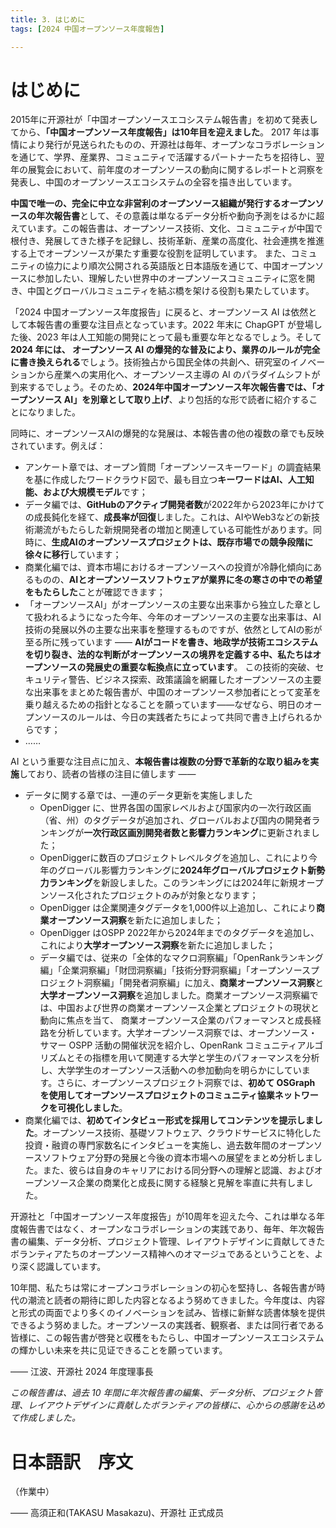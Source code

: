 ```yaml
---
title: 3. はじめに
tags: [2024 中国オープンソース年度報告]

---
```


# はじめに

2015年に开源社が「中国オープンソースエコシステム報告書」を初めて発表してから、**「中国オープンソース年度報告」は10年目を迎えました**。 2017 年は事情により発行が見送られたものの、开源社は毎年、オープンなコラボレーションを通じて、学界、産業界、コミュニティで活躍するパートナーたちを招待し、翌年の展覧会において、前年度のオープンソースの動向に関するレポートと洞察を発表し、中国のオープンソースエコシステムの全容を描き出しています。

**中国で唯一の、完全に中立な非営利のオープンソース組織が発行するオープンソースの年次報告書**として、その意義は単なるデータ分析や動向予測をはるかに超えています。この報告書は、オープンソース技術、文化、コミュニティが中国で根付き、発展してきた様子を記録し、技術革新、産業の高度化、社会連携を推進する上でオープンソースが果たす重要な役割を証明しています。 また、コミュニティの協力により順次公開される英語版と日本語版を通じて、中国オープンソースに参加したい、理解したい世界中のオープンソースコミュニティに窓を開き、中国とグローバルコミュニティを結ぶ橋を架ける役割も果たしています。

「2024 中国オープンソース年度报告」に戻ると、オープンソース AI は依然として本報告書の重要な注目点となっています。2022 年末に ChapGPT が登場した後、2023 年は人工知能の開発にとって最も重要な年となるでしょう。そして **2024 年には、 オープンソース AI の爆発的な普及により、業界のルールが完全に書き換えられる**でしょう。技術独占から国民全体の共創へ、研究室のイノベーションから産業への実用化へ、オープンソース主導の AI のパラダイムシフトが到来するでしょう。そのため、**2024年中国オープンソース年次報告書では、「オープンソース AI」を別章として取り上げ**、より包括的な形で読者に紹介することになりました。

同時に、オープンソースAIの爆発的な発展は、本報告書の他の複数の章でも反映されています。例えば：
- アンケート章では、オープン質問「オープンソースキーワード」の調査結果を基に作成したワードクラウド図で、最も目立つ**キーワードはAI、人工知能、および大規模モデル**です；
- データ編では、**GitHubのアクティブ開発者数**が2022年から2023年にかけての成長鈍化を経て、**成長率が回復**しました。これは、AIやWeb3などの新技術潮流がもたらした新規開発者の増加と関連している可能性があります。同時に、**生成AIのオープンソースプロジェクトは、既存市場での競争段階に徐々に移行**しています；
- 商業化編では、資本市場におけるオープンソースへの投資が冷静化傾向にあるものの、**AIとオープンソースソフトウェアが業界に冬の寒さの中での希望をもたらした**ことが確認できます；
- 「オープンソースAI」がオープンソースの主要な出来事から独立した章として扱われるようになった今年、今年のオープンソースの主要な出来事は、AI技術の発展以外の主要な出来事を整理するものですが、依然としてAIの影が至る所に残っています —— **AIがコードを書き、地政学が技術エコシステムを切り裂き、法的な判断がオープンソースの境界を定義する中、私たちはオープンソースの発展史の重要な転換点に立っています**。 この技術的突破、セキュリティ警告、ビジネス探索、政策議論を網羅したオープンソースの主要な出来事をまとめた報告書が、中国のオープンソース参加者にとって変革を乗り越えるための指針となることを願っています——なぜなら、明日のオープンソースのルールは、今日の実践者たちによって共同で書き上げられるからです；
- ……

AI という重要な注目点に加え、**本報告書は複数の分野で革新的な取り組みを実施**しており、読者の皆様の注目に値します ——

- データに関する章では、一連のデータ更新を実施しました
    - OpenDigger に、世界各国の国家レベルおよび国家内の一次行政区画（省、州）のタグデータが追加され、グローバルおよび国内の開発者ランキングが**一次行政区画別開発者数と影響力ランキング**に更新されました；
    - OpenDiggerに数百のプロジェクトレベルタグを追加し、これにより今年のグローバル影響力ランキングに**2024年グローバルプロジェクト新勢力ランキング**を新設しました。このランキングには2024年に新規オープンソース化されたプロジェクトのみが対象となります；
    - OpenDigger は企業関連タグデータを1,000件以上追加し、これにより**商業オープンソース洞察**を新たに追加しました；
    - OpenDigger はOSPP 2022年から2024年までのタグデータを追加し、これにより**大学オープンソース洞察**を新たに追加しました；
    - データ編では、従来の「全体的なマクロ洞察編」「OpenRankランキング編」「企業洞察編」「財団洞察編」「技術分野洞察編」「オープンソースプロジェクト洞察編」「開発者洞察編」に加え、**商業オープンソース洞察**と**大学オープンソース洞察**を追加しました。商業オープンソース洞察編では、中国および世界の商業オープンソース企業とプロジェクトの現状と動向に焦点を当て、 商業オープンソース企業のパフォーマンスと成長経路を分析しています。大学オープンソース洞察では、オープンソース・サマー OSPP 活動の開催状況を紹介し、OpenRank コミュニティアルゴリズムとその指標を用いて関連する大学と学生のパフォーマンスを分析し、大学学生のオープンソース活動への参加動向を明らかにしています。さらに、オープンソースプロジェクト洞察では、**初めて OSGraph を使用してオープンソースプロジェクトのコミュニティ協業ネットワークを可視化しました**。
- 商業化編では、**初めてインタビュー形式を採用してコンテンツを提示しました**。オープンソース技術、基礎ソフトウェア、クラウドサービスに特化した投資・融資の専門家数名にインタビューを実施し、過去数年間のオープンソースソフトウェア分野の発展と今後の資本市場への展望をまとめ分析しました。また、彼らは自身のキャリアにおける同分野への理解と認識、およびオープンソース企業の商業化と成長に関する経験と見解を率直に共有しました。

开源社と「中国オープンソース年度报告」が10周年を迎えた今、これは単なる年度報告書ではなく、オープンなコラボレーションの実践であり、毎年、年次報告書の編集、データ分析、プロジェクト管理、レイアウトデザインに貢献してきたボランティアたちのオープンソース精神へのオマージュであるということを、より深く認識しています。

10年間、私たちは常にオープンコラボレーションの初心を堅持し、各報告書が時代の潮流と読者の期待に即した内容となるよう努めてきました。今年度は、内容と形式の両面でより多くのイノベーションを試み、皆様に新鮮な読書体験を提供できるよう努めました。オープンソースの実践者、観察者、または同行者である皆様に、この報告書が啓発と収穫をもたらし、中国オープンソースエコシステムの輝かしい未来を共に见证できることを願っています。

—— 江波、开源社 2024 年度理事長

*この報告書は、過去 10 年間に年次報告書の編集、データ分析、プロジェクト管理、レイアウトデザインに貢献したボランティアの皆様に、心からの感謝を込めて作成しました。*

# 日本語訳　序文

（作業中）

—— 高須正和(TAKASU Masakazu)、开源社 正式成员
